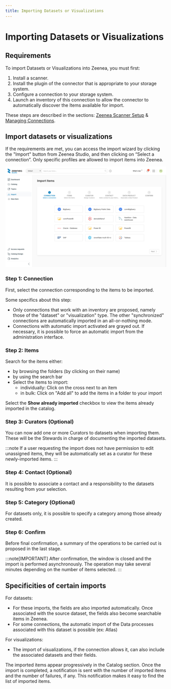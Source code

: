 ```yaml
---
title: Importing Datasets or Visualizations
---
```


# Importing Datasets or Visualizations

## Requirements 
To import Datasets or Visualizations  into Zeenea, you must first: 

1. Install a scanner.
2. Install the plugin of the connector that is appropriate to your storage system.
3. Configure a connection to your storage system.
4. Launch an inventory of this connection to allow the connector to automatically discover the Items available for import.

These steps are described in the sections: [Zeenea Scanner Setup](./zeenea-scanner-setup) & [Managing Connections](./zeenea-managing-connections).

## Import datasets or visualizations

If the requirements are met, you can access the import wizard by clicking the "Import" button from Zeenea Studio, and then clicking on “Select a connection”. Only specific profiles are allowed to import items into Zeenea.

  ![](./_shared/zeenea-import-items.png)

### Step 1: Connection

First, select the connection corresponding to the items to be imported.

Some specifics about this step: 
* Only connections that work with an inventory are proposed, namely those of the "dataset" or "visualization" type. The other "synchronized" connections are automatically imported in an all-or-nothing mode. 
* Connections with automatic import activated are grayed out. If necessary, it is possible to force an automatic import from the administration interface.

### Step 2: Items

Search for the items either:

* by browsing the folders (by clicking on their name) 
* by using the search bar
* Select the items to import:  
    * individually: Click on the cross next to an item 
    * in bulk: Click on "Add all" to add the items in a folder to your import 

Select the **Show already imported** checkbox to view the items already imported in the catalog.

### Step 3: Curators (Optional)

You can now add one or more Curators to datasets when importing them. These will be the Stewards in charge of documenting the imported datasets. 

:::note
If a user requesting the import does not have permission to edit unassigned items, they will be automatically set as a curator for these newly-imported items.
:::

### Step 4: Contact (Optional)

It is possible to associate a contact and a responsibility to the datasets resulting from your selection. 

### Step 5: Category (Optional)

For datasets only, it is possible to specify a category among those already created.

### Step 6: Confirm

Before final confirmation, a summary of the operations to be carried out is proposed in the last stage.

:::note[IMPORTANT]
After confirmation, the window is closed and the import is performed asynchronously. The operation may take several minutes depending on the number of items selected.
:::

## Specificities of certain imports

For datasets:

* For these imports, the fields are also imported automatically. Once associated with the source dataset, the fields also become searchable items in Zeenea.
* For some connections, the automatic import of the Data processes associated with this dataset is possible (ex: Atlas)

For visualizations: 

* The import of visualizations, if the connection allows it, can also include the associated datasets and their fields.

The imported items appear progressively in the Catalog section. Once the import is completed, a notification is sent with the number of imported items and the number of failures, if any. This notification makes it easy to find the list of imported items.